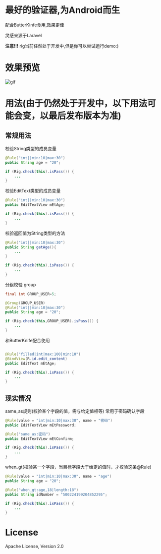 # 最好的验证器,为Android而生

配合ButterKinfe食用,效果更佳

灵感来源于Laravel

**注意!!!** rig当前任然处于开发中,但是你可以尝试运行demo:)


# 效果预览
![gif](https://raw.githubusercontent.com/lsxiao/rig/master/demo.gif)

# 用法(由于仍然处于开发中，以下用法可能会变，以最后发布版本为准)

## 常规用法
校验String类型的成员变量
```java
@Rule("int||min:10|max:30")
public String age = "20";

if (Rig.check(this).isPass()) {
    ...
}
```

校验EditText类型的成员变量
```java
@Rule("int||min:10|max:30")
public EditTextView mEtAge;

if (Rig.check(this).isPass()) {
    ...
}
```

校验返回值为String类型的方法
```java
@Rule("int||min:10|max:30")
public String getAge(){
    ...
}

if (Rig.check(this).isPass()) {
    ...
}
```


分组校验
group
```java
final int GROUP_USER=5;

@Group(GROUP_USER)
@Rule("int||min:10|max:30")
public String age = "20";

if (Rig.check(this,GROUP_USER).isPass()) {
    ...
}
```

和ButterKnife配合使用
```java

@Rule("filled|int|max:100|min:10")
@BindView(R.id.edit_content)
public EditText mEtAge;

if (Rig.check(this).isPass()) {
    ...
}
```



## 现实情况
same_as规则(校验某个字段的值，需与给定值相等)
常用于密码确认字段
```java
@Rule(value = "int|min:10|max:30", name = "密码")
public EditTextView mEtPassword;

@Rule("same_as:密码")
public EditTextView mEtConfirm;

if (Rig.check(this).isPass()) {
    ...
}
```

when_gt(校验某一个字段，当目标字段大于给定的值时，才校验这条@Rule)
```java
@Rule(value = "int|min:10|max:30", name = "age")
public String age = "20";

@Rule("when_gt:age,18|length:18")
public String idNumber = "500224199204852295";

if (Rig.check(this).isPass()) {
    ...
}
```


# License
Apache License, Version 2.0
